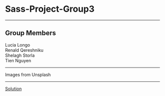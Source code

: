 # Sass-Project-Group3

***

## Group Members

Lucia Longo  
Renald Qereshniku  
Shelagh Storla  
Tien Nguyen

***

Images from Unsplash

***

[Solution](https://sass-project-group3-pbqrtsymqp.now.sh "Solution")















